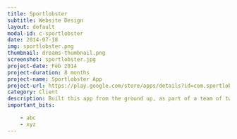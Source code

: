 ```yaml
---
title: Sportlobster
subtitle: Website Design
layout: default
modal-id: c-sportlobster
date: 2014-07-18
img: sportlobster.png
thumbnail: dreams-thumbnail.png
screenshot: sportlobster.jpg
project-date: Feb 2014
project-duration: 8 months
project-name: Sportlobster App
project-url: https://play.google.com/store/apps/details?id=com.sportlobster.android
category: Client
description: Built this app from the ground up, as part of a team of two, starting at version 0.1 all the way through to version 2.5.
important_bits:

    - abc
    - xyz
---
```

